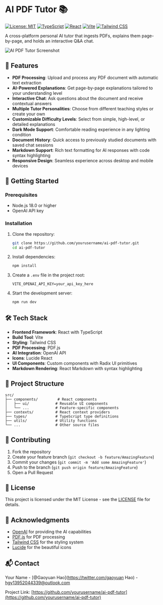 # AI PDF Tutor 📚

[![License: MIT](https://img.shields.io/badge/License-MIT-blue.svg)](https://opensource.org/licenses/MIT)
[![TypeScript](https://img.shields.io/badge/TypeScript-5.2.2-blue)](https://www.typescriptlang.org/)
[![React](https://img.shields.io/badge/React-18.2.0-blue)](https://reactjs.org/)
[![Vite](https://img.shields.io/badge/Vite-5.0.8-blue)](https://vitejs.dev/)
[![Tailwind CSS](https://img.shields.io/badge/Tailwind_CSS-3.4.0-blue)](https://tailwindcss.com/)

A cross-platform personal AI tutor that ingests PDFs, explains them page-by-page, and holds an interactive Q&A chat.

![AI PDF Tutor Screenshot](https://images.pexels.com/photos/4050315/pexels-photo-4050315.jpeg?auto=compress&cs=tinysrgb&w=1260&h=750&dpr=2)

## 🌟 Features

- **PDF Processing**: Upload and process any PDF document with automatic text extraction
- **AI-Powered Explanations**: Get page-by-page explanations tailored to your understanding level
- **Interactive Chat**: Ask questions about the document and receive contextual answers
- **Multiple Tutor Personalities**: Choose from different teaching styles or create your own
- **Customizable Difficulty Levels**: Select from simple, high-level, or detailed explanations
- **Dark Mode Support**: Comfortable reading experience in any lighting condition
- **Document History**: Quick access to previously studied documents with saved chat sessions
- **Markdown Support**: Rich text formatting for AI responses with code syntax highlighting
- **Responsive Design**: Seamless experience across desktop and mobile devices

## 🚀 Getting Started

### Prerequisites

- Node.js 18.0 or higher
- OpenAI API key

### Installation

1. Clone the repository:
   ```bash
   git clone https://github.com/yourusername/ai-pdf-tutor.git
   cd ai-pdf-tutor
   ```

2. Install dependencies:
   ```bash
   npm install
   ```

3. Create a `.env` file in the project root:
   ```env
   VITE_OPENAI_API_KEY=your_api_key_here
   ```

4. Start the development server:
   ```bash
   npm run dev
   ```

## 🛠️ Tech Stack

- **Frontend Framework**: React with TypeScript
- **Build Tool**: Vite
- **Styling**: Tailwind CSS
- **PDF Processing**: PDF.js
- **AI Integration**: OpenAI API
- **Icons**: Lucide React
- **UI Components**: Custom components with Radix UI primitives
- **Markdown Rendering**: React Markdown with syntax highlighting

## 📖 Project Structure

```
src/
├── components/         # React components
│   ├── ui/            # Reusable UI components
│   └── ...            # Feature-specific components
├── contexts/          # React context providers
├── types/             # TypeScript type definitions
├── utils/             # Utility functions
└── ...                # Other source files
```

## 🤝 Contributing

1. Fork the repository
2. Create your feature branch (`git checkout -b feature/AmazingFeature`)
3. Commit your changes (`git commit -m 'Add some AmazingFeature'`)
4. Push to the branch (`git push origin feature/AmazingFeature`)
5. Open a Pull Request

## 📝 License

This project is licensed under the MIT License - see the [LICENSE](LICENSE) file for details.

## 🙏 Acknowledgments

- [OpenAI](https://openai.com/) for providing the AI capabilities
- [PDF.js](https://mozilla.github.io/pdf.js/) for PDF processing
- [Tailwind CSS](https://tailwindcss.com/) for the styling system
- [Lucide](https://lucide.dev/) for the beautiful icons

## 📬 Contact

Your Name - [@Gaoyuan Hao](https://twitter.com/gaoyuan Hao) - hgy13952044339@outlook.com

Project Link: [https://github.com/yourusername/ai-pdf-tutor](https://github.com/yourusername/ai-pdf-tutor)